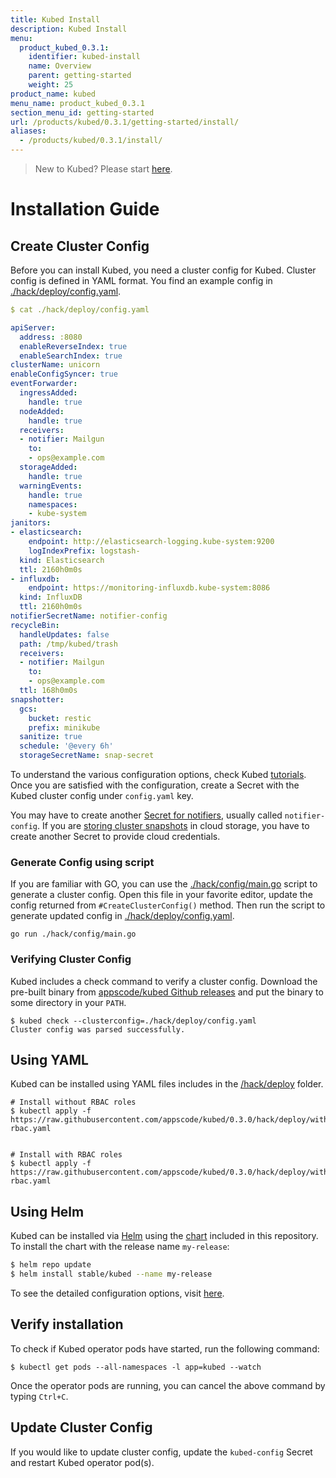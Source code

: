 ```yaml
---
title: Kubed Install
description: Kubed Install
menu:
  product_kubed_0.3.1:
    identifier: kubed-install
    name: Overview
    parent: getting-started
    weight: 25
product_name: kubed
menu_name: product_kubed_0.3.1
section_menu_id: getting-started
url: /products/kubed/0.3.1/getting-started/install/
aliases:
  - /products/kubed/0.3.1/install/
---
```


> New to Kubed? Please start [here](/docs/tutorials/README.md).

# Installation Guide

## Create Cluster Config
Before you can install Kubed, you need a cluster config for Kubed. Cluster config is defined in YAML format. You find an example config in [./hack/deploy/config.yaml](/hack/deploy/config.yaml).

```yaml
$ cat ./hack/deploy/config.yaml

apiServer:
  address: :8080
  enableReverseIndex: true
  enableSearchIndex: true
clusterName: unicorn
enableConfigSyncer: true
eventForwarder:
  ingressAdded:
    handle: true
  nodeAdded:
    handle: true
  receivers:
  - notifier: Mailgun
    to:
    - ops@example.com
  storageAdded:
    handle: true
  warningEvents:
    handle: true
    namespaces:
    - kube-system
janitors:
- elasticsearch:
    endpoint: http://elasticsearch-logging.kube-system:9200
    logIndexPrefix: logstash-
  kind: Elasticsearch
  ttl: 2160h0m0s
- influxdb:
    endpoint: https://monitoring-influxdb.kube-system:8086
  kind: InfluxDB
  ttl: 2160h0m0s
notifierSecretName: notifier-config
recycleBin:
  handleUpdates: false
  path: /tmp/kubed/trash
  receivers:
  - notifier: Mailgun
    to:
    - ops@example.com
  ttl: 168h0m0s
snapshotter:
  gcs:
    bucket: restic
    prefix: minikube
  sanitize: true
  schedule: '@every 6h'
  storageSecretName: snap-secret
```

To understand the various configuration options, check Kubed [tutorials](/docs/tutorials/README.md). Once you are satisfied with the configuration, create a Secret with the Kubed cluster config under `config.yaml` key.

You may have to create another [Secret for notifiers](/docs/tutorials/notifiers.md), usually called `notifier-config`. If you are [storing cluster snapshots](/docs/tutorials/cluster-snapshot.md) in cloud storage, you have to create another Secret to provide cloud credentials.

### Generate Config using script
If you are familiar with GO, you can use the [./hack/config/main.go](/hack/config/main.go) script to generate a cluster config. Open this file in your favorite editor, update the config returned from `#CreateClusterConfig()` method. Then run the script to generate updated config in [./hack/deploy/config.yaml](/hack/deploy/config.yaml).

```console
go run ./hack/config/main.go
```

### Verifying Cluster Config
Kubed includes a check command to verify a cluster config. Download the pre-built binary from [appscode/kubed Github releases](https://github.com/appscode/kubed/releases) and put the binary to some directory in your `PATH`.

```console
$ kubed check --clusterconfig=./hack/deploy/config.yaml
Cluster config was parsed successfully.
```

## Using YAML
Kubed can be installed using YAML files includes in the [/hack/deploy](/hack/deploy) folder.

```console
# Install without RBAC roles
$ kubectl apply -f https://raw.githubusercontent.com/appscode/kubed/0.3.0/hack/deploy/without-rbac.yaml


# Install with RBAC roles
$ kubectl apply -f https://raw.githubusercontent.com/appscode/kubed/0.3.0/hack/deploy/with-rbac.yaml
```

## Using Helm
Kubed can be installed via [Helm](https://helm.sh/) using the [chart](/chart/stable/kubed) included in this repository. To install the chart with the release name `my-release`:
```bash
$ helm repo update
$ helm install stable/kubed --name my-release
```
To see the detailed configuration options, visit [here](/chart/stable/kubed/README.md).


## Verify installation
To check if Kubed operator pods have started, run the following command:
```console
$ kubectl get pods --all-namespaces -l app=kubed --watch
```

Once the operator pods are running, you can cancel the above command by typing `Ctrl+C`.


## Update Cluster Config
If you would like to update cluster config, update the `kubed-config` Secret and restart Kubed operator pod(s).
